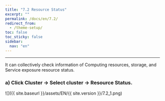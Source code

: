 ```yaml
---
title: "7.2 Resource Status"
excerpt: ""
permalink: /docs/en/7.2/
redirect_from:
  - /theme-setup/
toc: false
toc_sticky: false
sidebar:
  nav: "en"
---
```


---
It can collectively check information of Computing resources, storage, and Service exposure resource status.

### a\) Click Cluster → Select cluster → Resource Status.
![]({{ site.baseurl }}/assets/EN/{{ site.version }}/7.2_1.png)
